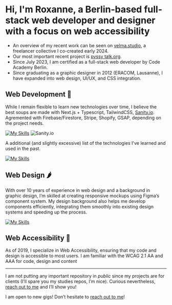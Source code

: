 # Hi, I'm Roxanne, a Berlin-based full-stack web developer and designer with a focus on web accessibility
- An overview of my recent work can be seen on [velma.studio](https://www.velma.studio), a freelancer collective I co-created early 2024.
- Our most important recent project is [pvssy talk.org](https://www.pvssy-talk.org).
- Since July 2023, I am certified as a full-stack web developer by Code Academy Berlin.
- Since graduating as a graphic designer in 2012 (ERACOM, Lausanne), I have expanded into web design, UI/UX, and CSS integration.

## Web Development 🍲
While I remain flexible to learn new technologies over time, I believe the best soups are made with Next.js + Typescript, TailwindCSS, [Sanity.io](https://www.sanity.io). Agremented with Firebase/Firestore, Stripe, Shopify, GSAP, depending on the project needs.

[![My Skills](https://skillicons.dev/icons?i=nextjs,tailwind,ts,firebase,vscode,vercel)](https://skillicons.dev) ![Sanity.io](https://avatars.githubusercontent.com/u/17177659?s=50&v=4)


A additional (and slightly excessive) list of the technologies I've learned and used in the past.

[![My Skills](https://skillicons.dev/icons?i=html,css,sass,js,react,nodejs,express,mongodb,git,github,postman,regex,graphql,wordpress)](https://skillicons.dev) 

## Web Design 🌶️
With over 10 years of experience in web design and a background in graphic design, I’m skilled at creating responsive mockups using Figma’s component system. My design background also helps me develop components efficiently, integrating them smoothly into existing design systems and speeding up the process.

[![My Skills](https://skillicons.dev/icons?i=figma)](https://skillicons.dev)

## Web Accessibility 🫚
As of 2019, I specialize in Web Accessibility, ensuring that my code and design is accessible to most users. I am familiar with the WCAG 2.1 AA and AAA for code, design and content

***
I am not putting any important repository in _public_ since my projects are for clients (I’ll spare you my studies repos, I’m nice). Curious nevertheless, [reach out to me](mailto:hello@roxanne-borloz.net) and I’ll show you!

I am open to new gigs! Don’t hesitate to [reach out to me](mailto:hello@roxanne-borloz.net)!
